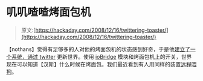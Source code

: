 # 叽叽喳喳烤面包机

> 原文:[https://hackaday.com/2008/12/16/twittering-toaster/](https://hackaday.com/2008/12/16/twittering-toaster/)

【nothans】觉得有足够多的人对他的烤面包机的状态感到好奇，于是他[建立了一个系统，通过 twitter](http://www.instructables.com/id/social_networking_for_my_toaster/) 更新世界。使用 [ioBridge](http://www.iobridge.com/) 模块和烤面包机上的开关，世界现在可以知道【汉斯】什么时候在烤面包。我们最近看到有人用同样的装置[远程喂狗](http://hackaday.com/2008/12/05/iphone-controlled-dog-treat-dispenser/)。